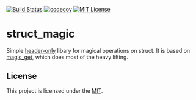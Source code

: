 
[![Build Status][travis-badge]][travis-link]
[![codecov][codecov-badge]][codecov-link]
[![MIT License][license-badge]](LICENSE)
# struct_magic

Simple [header-only][header-link] libary for magical operations on struct. It is based on [magic\_get][magic-get-link], which does most of the heavy lifting.

## License
This project is licensed under the [MIT][license].

[license]: https://github.com/Maverobot/struct_magic/blob/master/LICENSE

[travis-badge]:    https://travis-ci.com/Maverobot/struct_magic.svg?branch=master
[travis-link]:     https://travis-ci.com/Maverobot/struct_magic
[codecov-badge]:   https://codecov.io/gh/Maverobot/struct_magic/branch/master/graph/badge.svg
[codecov-link]:    https://codecov.io/gh/Maverobot/struct_magic
[license-badge]:   https://img.shields.io/badge/License-MIT-blue.svg
[magic-get-link]:  https://github.com/apolukhin/magic_get
[header-link]:     https://raw.githubusercontent.com/Maverobot/struct_magic/master/include/struct_magic.h
